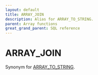 ```yaml
---
layout: default
title: ARRAY_JOIN
description: Alias for ARRAY_TO_STRING.
parent: Array functions
great_grand_parent: SQL reference
---
```


# ARRAY\_JOIN

Synonym for [ARRAY_TO_STRING](array-to-string.md).
